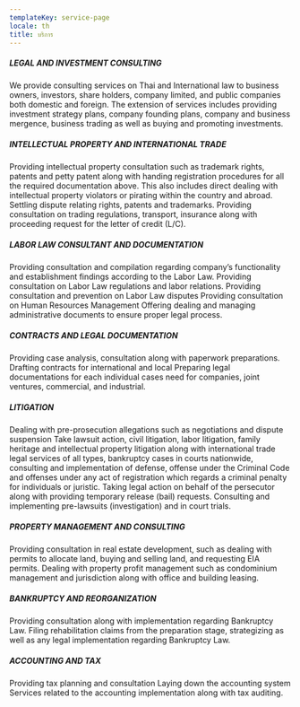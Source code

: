 ```yaml
---
templateKey: service-page
locale: th
title: บริการ
---
```

##### LEGAL AND INVESTMENT CONSULTING

We provide consulting services on Thai and International law to business owners, investors, share holders, company limited, and public companies both domestic and foreign. The extension of services includes providing investment strategy plans, company founding plans, company and business mergence, business trading as well as buying and promoting investments.

##### INTELLECTUAL PROPERTY AND INTERNATIONAL TRADE

Providing intellectual property consultation such as trademark rights, patents and petty patent along with handing registration procedures for all the required documentation above. This also includes direct dealing with intellectual property violators or pirating within the country and abroad. Settling dispute relating rights, patents and trademarks. Providing consultation on trading regulations, transport, insurance along with proceeding request for the letter of credit (L/C).

##### LABOR LAW CONSULTANT AND DOCUMENTATION

Providing consultation and compilation regarding company’s functionality and establishment findings according to the Labor Law. Providing consultation on Labor Law regulations and labor relations. Providing consultation and prevention on Labor Law disputes Providing consultation on Human Resources Management Offering dealing and managing administrative documents to ensure proper legal process.

##### CONTRACTS AND LEGAL DOCUMENTATION

Providing case analysis, consultation along with paperwork preparations. Drafting contracts for international and local Preparing legal documentations for each individual cases need for companies, joint ventures, commercial, and industrial.

##### LITIGATION

Dealing with pre-prosecution allegations such as negotiations and dispute suspension Take lawsuit action, civil litigation, labor litigation, family heritage and intellectual property litigation along with international trade legal services of all types, bankruptcy cases in courts nationwide, consulting and implementation of defense, offense under the Criminal Code and offenses under any act of registration which regards a criminal penalty for individuals or juristic. Taking legal action on behalf of the persecutor along with providing temporary release (bail) requests. Consulting and implementing pre-lawsuits (investigation) and in court trials.

##### PROPERTY MANAGEMENT AND CONSULTING

Providing consultation in real estate development, such as dealing with permits to allocate land, buying and selling land, and requesting EIA permits. Dealing with property profit management such as condominium management and jurisdiction along with office and building leasing.

##### BANKRUPTCY AND REORGANIZATION

Providing consultation along with implementation regarding Bankruptcy Law. Filing rehabilitation claims from the preparation stage, strategizing as well as any legal implementation regarding Bankruptcy Law.

##### ACCOUNTING AND TAX

Providing tax planning and consultation Laying down the accounting system Services related to the accounting implementation along with tax auditing.
